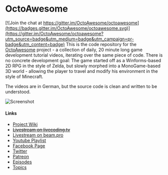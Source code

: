 # OctoAwesome

[![Join the chat at https://gitter.im/OctoAwesome/octoawesome](https://badges.gitter.im/OctoAwesome/octoawesome.svg)](https://gitter.im/OctoAwesome/octoawesome?utm_source=badge&utm_medium=badge&utm_campaign=pr-badge&utm_content=badge)
This is the code repository for the [OctoAwesome](http://wiki.octoawesome.net/wiki/Hauptseite) project - a collection of daily, 20 minute long game development tutorial videos, iterating over the same piece of code. There is no concrete development goal: The game started off as a Winforms-based 2D RPG in the style of Zelda, but slowly morphed into a MonoGame-based 3D world - allowing the player to travel and modify his environment in the style of Minecraft. 

The videos are in German, but the source code is clean and written to be understood.

![Screenshot](http://wiki.octoawesome.net/images/thumb/0/01/Livestream.png/800px-Livestream.png)

#### Links
* [Project Wiki](http://wiki.octoawesome.net/wiki/Hauptseite)
* <del>[Livestream on livecoding.tv](http://www.livecoding.tv/bobstriker)</del>
* [Livestream on beam.pro](http://beam.pro/tomwendel)
* [Youtube Playlist](https://www.youtube.com/playlist?list=PLFOBQ8ri3LGzTuupbPahvVylv4OOyRVaK)
* [Facebook Page](https://www.facebook.com/octoawesome)
* [Twitter](http://www.twitter.com/bobstriker)
* [Patreon](http://www.patreon.com/bobstriker)
* [Episodes](http://wiki.octoawesome.net/wiki/Episoden)
* [Topics](http://wiki.octoawesome.net/wiki/Themen)
